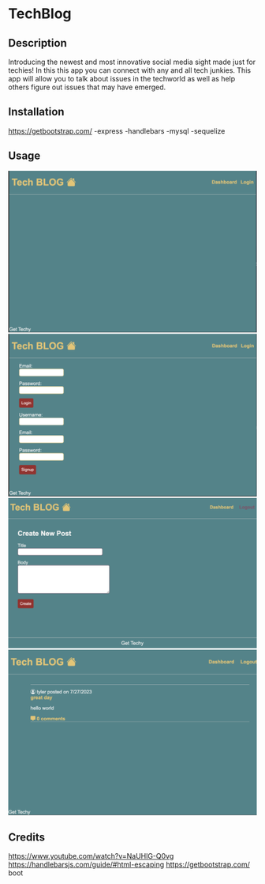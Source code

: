 # TechBlog

## Description

Introducing the newest and most innovative social media sight made just for techies!
In this this app you can connect with any and all tech junkies.
This app will allow you to talk about issues in the techworld as well as help others figure out issues that may have emerged. 

## Installation

https://getbootstrap.com/
-express 
-handlebars
-mysql
-sequelize

## Usage

![alt text](/views/images/Screenshot%202023-07-27%20at%208.00.50%20PM.png)
![alt text](/views/images/Screenshot%202023-07-27%20at%208.01.02%20PM.png)
![alt text](/views/images/Screenshot%202023-07-27%20at%208.35.18%20PM.png)
![alt text](/views/images/Screenshot%202023-07-27%20at%208.01.25%20PM.png)

## Credits

https://www.youtube.com/watch?v=NaUHlG-Q0vg
https://handlebarsjs.com/guide/#html-escaping
https://getbootstrap.com/
 boot